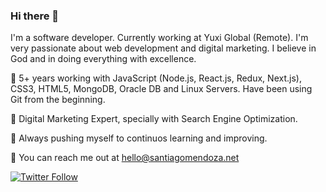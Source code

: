 ### Hi there 👋

I'm a software developer. Currently working at Yuxi Global (Remote). I'm very passionate about web development and digital marketing. I believe in God and in doing everything with excellence.

📌 5+ years working with JavaScript (Node.js, React.js, Redux, Next.js), CSS3, HTML5, MongoDB, Oracle DB and Linux Servers. Have been using Git from the beginning.

📌 Digital Marketing Expert, specially with Search Engine Optimization.

📌 Always pushing myself to continuos learning and improving.

📧 You can reach me out at hello@santiagomendoza.net

[![Twitter Follow](https://img.shields.io/twitter/follow/sanmen1593?label=Follow%20Santiago)](https://twitter.com/intent/follow?screen_name=sanmen1593)
